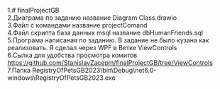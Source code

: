 1.# finalProjectGB  
2.Диаграма по заданию название Diagram Class.drawio  
3.Файл с командами название projectComand  
4.Файл скрипта база данных msql название dbHumanFriends.sql   
5.Програма написаная по заданию. В задание не было кузана как реализовать. Я сделал через WPF в Ветке ViewControls   
6.Сылка для удобства  просмотра комитов https://github.com/StanislavZacepin/finalProjectGB/tree/ViewControls  
7.Папка RegistryOfPetsGB2023\bin\Debug\net6.0-windows\RegistryOfPetsGB2023.exe
